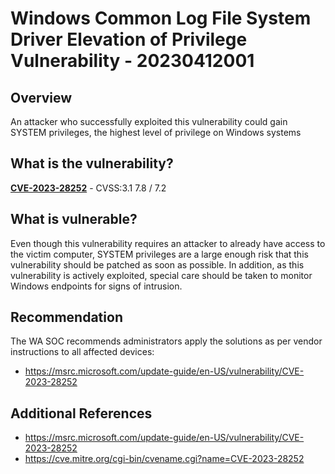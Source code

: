 # Windows Common Log File System Driver Elevation of Privilege Vulnerability - 20230412001

## Overview

An attacker who successfully exploited this vulnerability could gain SYSTEM privileges, the highest level of privilege on Windows systems

## What is the vulnerability?

[**CVE-2023-28252**](https://cve.mitre.org/cgi-bin/cvename.cgi?name=CVE-2023-28252) - CVSS:3.1 7.8 / 7.2

## What is vulnerable?

Even though this vulnerability requires an attacker to already have access to the victim computer, SYSTEM privileges are a large enough risk that this vulnerability should be patched as soon as possible. In addition, as this vulnerability is actively exploited, special care should be taken to monitor Windows endpoints for signs of intrusion.

## Recommendation

The WA SOC recommends administrators apply the solutions as per vendor instructions to all affected devices:

- <https://msrc.microsoft.com/update-guide/en-US/vulnerability/CVE-2023-28252>

## Additional References

- <https://msrc.microsoft.com/update-guide/en-US/vulnerability/CVE-2023-28252>
- <https://cve.mitre.org/cgi-bin/cvename.cgi?name=CVE-2023-28252>
